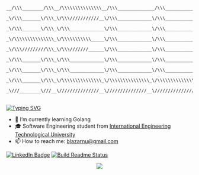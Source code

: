 ```
__/\\\________/\\\__/\\\\\\\\\\\\\\\__/\\\______________/\\\___________________/\\\\\______        
 _\/\\\_______\/\\\_\/\\\///////////__\/\\\_____________\/\\\_________________/\\\///\\\____       
  _\/\\\_______\/\\\_\/\\\_____________\/\\\_____________\/\\\_______________/\\\/__\///\\\__      
   _\/\\\\\\\\\\\\\\\_\/\\\\\\\\\\\_____\/\\\_____________\/\\\______________/\\\______\//\\\_     
    _\/\\\/////////\\\_\/\\\///////______\/\\\_____________\/\\\_____________\/\\\_______\/\\\_    
     _\/\\\_______\/\\\_\/\\\_____________\/\\\_____________\/\\\_____________\//\\\______/\\\__   
      _\/\\\_______\/\\\_\/\\\_____________\/\\\_____________\/\\\______________\///\\\__/\\\____  
       _\/\\\_______\/\\\_\/\\\\\\\\\\\\\\\_\/\\\\\\\\\\\\\\\_\/\\\\\\\\\\\\\\\____\///\\\\\/_____ 
        _\///________\///__\///////////////__\///////////////__\///////////////_______\/////_______
```
<br>
<a href="https://git.io/typing-svg"><img src="https://readme-typing-svg.demolab.com?font=Fira+Code&pause=1000&color=99C5F6&width=435&lines=I'm+xannystar+o(*%EF%BF%A3%E2%96%BD%EF%BF%A3*)%E3%83%96" alt="Typing SVG" /></a>
<ul>
  <li> 🚩 I’m currently learning Golang
  <li> 🎓 Software Engineering student from <a href="https://metu.edu.kz/">International Engineering Technological University</a> </li>
  <li> 📫 How to reach me: <a href="mailto:blazarnu@gmail.com">blazarnu@gmail.com</a> </li>
</li>
</ul>

<p><a href="https://www.linkedin.com/in/timonchristiansen/"><img src="https://img.shields.io/badge/-LinkedIn-0077B5?style=flat-square&amp;labelColor=0077B5&amp;logo=LinkedIn&amp;link=https://www.linkedin.com/in/khankov/" alt="LinkedIn Badge"></a>
<a href="https://github.com/xannystar/xannystar/actions"><img src="https://github.com/8BitJonny/8BitJonny/actions/workflows/main.yml/badge.svg" alt="Build Readme Status"></a></p>

<p align="center">
  <img src="https://readme-typing-svg.herokuapp.com/?center=true&vCenter=true&color=99c5f6&width=800&lines=This+page+is+best+viewed+in+dark+mode.;Hope+you+enjoy!;Now+we+both+probably+need+to+get+back+to+coding" />
</p>


<!--
**xannystar/xannystar** is a ✨ _special_ ✨ repository because its `README.md` (this file) appears on your GitHub profile.

Here are some ideas to get you started:

- 🔭 I’m currently working on ...
- 🌱 I’m currently learning ...
- 👯 I’m looking to collaborate on ...
- 🤔 I’m looking for help with ...
- 💬 Ask me about ...
- 📫 How to reach me: ...
- 😄 Pronouns: ...
- ⚡ Fun fact: ...
-->
